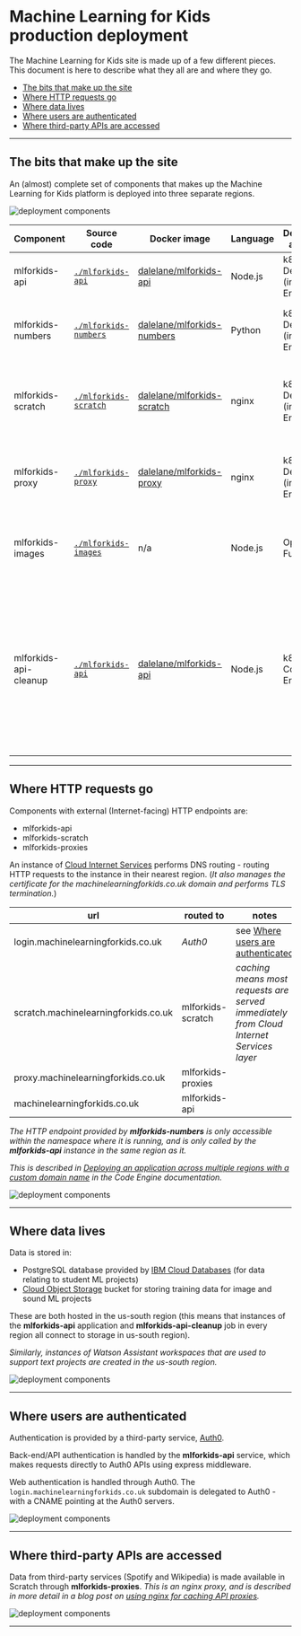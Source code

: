 # Machine Learning for Kids production deployment

The Machine Learning for Kids site is made up of a few different pieces. This document is here to describe what they all are and where they go.

- [The bits that make up the site](#the-bits-that-make-up-the-site)
- [Where HTTP requests go](#where-http-requests-go)
- [Where data lives](#where-data-lives)
- [Where users are authenticated](#where-users-are-authenticated)
- [Where third-party APIs are accessed](#where-third-party-apis-are-accessed)

---
## The bits that make up the site

An (almost) complete set of components that makes up the Machine Learning for Kids platform is deployed into three separate regions.

![deployment components](./docs/01-components.png)

| **Component**         | **Source code**                              | **Docker image**                                                                  | **Language** | **Deployment approach** | **Purpose** |
| --------------------- | -------------------------------------------- | --------------------------------------------------------------------------------- | ------------ | ----------------------- | ----------- |
| mlforkids-api         | [`./mlforkids-api`](./mlforkids-api)         | [dalelane/mlforkids-api](https://hub.docker.com/r/dalelane/mlforkids-api)         | Node.js      | k8s Deployment (in Code Engine) | Main website and API              |
| mlforkids-numbers     | [`./mlforkids-numbers`](./mlforkids-numbers) | [dalelane/mlforkids-numbers](https://hub.docker.com/r/dalelane/mlforkids-numbers) | Python       | k8s Deployment (in Code Engine) | Creates ML models and visualisations for numbers projects |
| mlforkids-scratch     | [`./mlforkids-scratch`](./mlforkids-scratch) | [dalelane/mlforkids-scratch](https://hub.docker.com/r/dalelane/mlforkids-scratch) | nginx        | k8s Deployment (in Code Engine) | Hosts static parts of website that don't change frequently (i.e. Scratch fork) |
| mlforkids-proxy       | [`./mlforkids-proxy`](./mlforkids-proxy)     | [dalelane/mlforkids-proxy](https://hub.docker.com/r/dalelane/mlforkids-proxy)     | nginx        | k8s Deployment (in Code Engine) | Proxies requests from Scratch to external third-party APIs |
| mlforkids-images      | [`./mlforkids-images`](./mlforkids-images)   | n/a                                                                               | Node.js      | OpenWhisk Function      | Image pre-processing (e.g. resizing, converting, etc.) |
| mlforkids-api-cleanup | [`./mlforkids-api`](./mlforkids-api)         | [dalelane/mlforkids-api](https://hub.docker.com/r/dalelane/mlforkids-api)         | Node.js      | k8s Job (in Code Engine) | Periodic job (cron triggered every hour) to cleanup redundant data in Cloud Object Storage, and delete expired users and Watson Assistant workspaces |


---
## Where HTTP requests go

Components with external (Internet-facing) HTTP endpoints are:
- mlforkids-api
- mlforkids-scratch
- mlforkids-proxies

An instance of [Cloud Internet Services](https://www.ibm.com/cloud/cloud-internet-services) performs DNS routing - routing HTTP requests to the instance in their nearest region. (*It also manages the certificate for the machinelearningforkids.co.uk domain and performs TLS termination.*)

| **url**                              | **routed to**     | **notes** |
| ------------------------------------ | ----------------- | --------- |
| login.machinelearningforkids.co.uk   | _Auth0_           | see [Where users are authenticated](#where-users-are-authenticated) |
| scratch.machinelearningforkids.co.uk | mlforkids-scratch | *caching means most requests are  served immediately from Cloud Internet Services layer* |
| proxy.machinelearningforkids.co.uk   | mlforkids-proxies |
| machinelearningforkids.co.uk         | mlforkids-api     |

*The HTTP endpoint provided by **mlforkids-numbers** is only accessible within the namespace where it is running, and is only called by the **mlforkids-api** instance in the same region as it.*

*This is described in [Deploying an application across multiple regions with a custom domain name](https://cloud.ibm.com/docs/codeengine?topic=codeengine-deploy-multiple-regions) in the Code Engine documentation.*

![deployment components](./docs/02-http-traffic.png)


---
## Where data lives

Data is stored in:
- PostgreSQL database provided by [IBM Cloud Databases](https://www.ibm.com/cloud/databases) (for data relating to student ML projects)
- [Cloud Object Storage](https://www.ibm.com/cloud/object-storage) bucket for storing training data for image and sound ML projects

These are both hosted in the us-south region (this means that instances of the **mlforkids-api** application and **mlforkids-api-cleanup** job in every region all connect to storage in us-south region).

*Similarly, instances of Watson Assistant workspaces that are used to support text projects are created in the us-south region.*

![deployment components](./docs/03-persistence.png)


---
## Where users are authenticated

Authentication is provided by a third-party service, [Auth0](https://auth0.com).

Back-end/API authentication is handled by the **mlforkids-api** service, which makes requests directly to Auth0 APIs using express middleware.

Web authentication is handled through Auth0. The `login.machinelearningforkids.co.uk` subdomain is delegated to Auth0 - with a CNAME pointing at the Auth0 servers.

![deployment components](./docs/04-auth.png)


---
## Where third-party APIs are accessed

Data from third-party services (Spotify and Wikipedia) is made available in Scratch through **mlforkids-proxies**. *This is an nginx proxy, and is described in more detail in a blog post on [using nginx for caching API proxies](https://dalelane.co.uk/blog/?p=3646).*

![deployment components](./docs/05-third-party.png)

---
